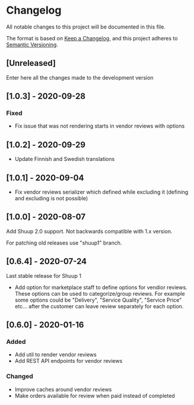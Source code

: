 # Changelog
All notable changes to this project will be documented in this file.

The format is based on [Keep a Changelog](https://keepachangelog.com/en/1.0.0/),
and this project adheres to [Semantic Versioning](https://semver.org/spec/v2.0.0.html).

## [Unreleased]

Enter here all the changes made to the development version

## [1.0.3] - 2020-09-28

### Fixed

- Fix issue that was not rendering starts in vendor reviews with options


## [1.0.2] - 2020-09-29

- Update Finnish and Swedish translations


## [1.0.1] - 2020-09-04

- Fix vendor reviews serializer which defined while excluding it
  (defining and excluding is not possible)


## [1.0.0] - 2020-08-07

Add Shuup 2.0 support. Not backwards compatible with 1.x version.

For patching old releases use "shuup1" branch.

## [0.6.4] - 2020-07-24

Last stable release for Shuup 1

- Add option for marketplace staff to define options for vendior reviews.
  These options can be used to categorize/group reviews. For example some
  options could be "Delivery", "Service Quality", "Service Price" etc... after
  the customer can leave review separately for each option.

## [0.6.0] - 2020-01-16

### Added

- Add util to render vendor reviews
- Add REST API endpoints for vendor reviews

### Changed

- Improve caches around vendor reviews
- Make orders available for review when paid instead of completed
